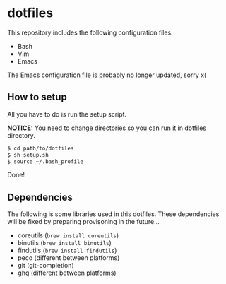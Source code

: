 # dotfiles
This repository includes the following configuration files.

* Bash
* Vim
* Emacs

The Emacs configuration file is probably no longer updated, sorry x(

## How to setup
All you have to do is run the setup script.

**NOTICE:** You need to change directories so you can run it in dotfiles directory.

```bash
$ cd path/to/dotfiles
$ sh setup.sh
$ source ~/.bash_profile
```

Done!

## Dependencies
The following is some libraries used in this dotfiles. These dependencies will be fixed by preparing provisoning in the future...

* coreutils (`brew install coreutils`)
* binutils (`brew install binutils`)
* findutils (`brew install findutils`)
* peco (different between platforms)
* git (git-completion)
* ghq (different between platforms)
